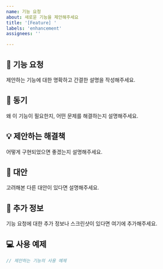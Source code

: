 ```yaml
---
name: 기능 요청
about: 새로운 기능을 제안해주세요
title: '[Feature] '
labels: 'enhancement'
assignees: ''

---
```


## 🚀 기능 요청

제안하는 기능에 대한 명확하고 간결한 설명을 작성해주세요.

## 🤔 동기

왜 이 기능이 필요한지, 어떤 문제를 해결하는지 설명해주세요.

## 💡 제안하는 해결책

어떻게 구현되었으면 좋겠는지 설명해주세요.

## 🔄 대안

고려해본 다른 대안이 있다면 설명해주세요.

## 📝 추가 정보

기능 요청에 대한 추가 정보나 스크린샷이 있다면 여기에 추가해주세요.

## 💻 사용 예제

```typescript
// 제안하는 기능의 사용 예제
```